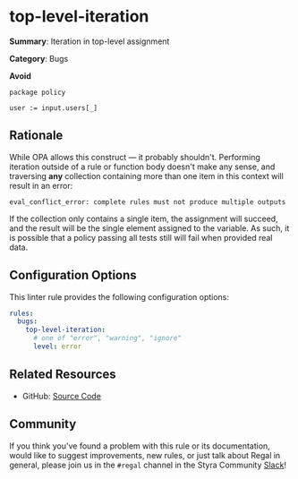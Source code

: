 # top-level-iteration

**Summary**: Iteration in top-level assignment

**Category**: Bugs

**Avoid**
```rego
package policy

user := input.users[_]
```

## Rationale

While OPA allows this construct — it probably shouldn't. Performing iteration outside of a rule or function body
doesn't make any sense, and traversing **any** collection containing more than one item in this context will result
in an error:

```shell
eval_conflict_error: complete rules must not produce multiple outputs
```

If the collection only contains a single item, the assignment will succeed, and the result will be the single element
assigned to the variable. As such, it is possible that a policy passing all tests still will fail when provided real
data.

## Configuration Options

This linter rule provides the following configuration options:

```yaml
rules:
  bugs:
    top-level-iteration:
      # one of "error", "warning", "ignore"
      level: error
```

## Related Resources

- GitHub: [Source Code](https://github.com/open-policy-agent/regal/blob/main/bundle/regal/rules/bugs/top-level-iteration/top_level_iteration.rego)

## Community

If you think you've found a problem with this rule or its documentation, would like to suggest improvements, new rules,
or just talk about Regal in general, please join us in the `#regal` channel in the Styra Community
[Slack](https://inviter.co/styra)!
